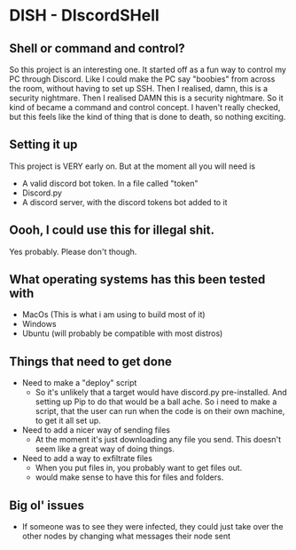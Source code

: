 # DISH - DIscordSHell
## Shell or command and control? 
So this project is an interesting one. It started off as a fun way to control my PC through Discord. Like I could make the PC say "boobies" from across the room, without having to set up SSH. Then I realised, damn, this is a security nightmare. Then I realised DAMN this is a security nightmare. So it kind of became a command and control concept. I haven't really checked, but this feels like the kind of thing that is done to death, so nothing exciting. 

## Setting it up
This project is VERY early on. But at the moment all you will need is 
- A valid discord bot token. In a file called "token" 
- Discord.py 
- A discord server, with the discord tokens bot added to it 

## Oooh, I could use this for illegal shit. 
Yes probably. Please don't though. 

## What operating systems has this been tested with
- MacOs (This is what i am using to build most of it)
- Windows 
- Ubuntu (will probably be compatible with most distros)

## Things that need to get done 
- Need to make a "deploy" script 
    - So it's unlikely that a target would have discord.py pre-installed. And setting up Pip to do that would be a ball ache. So i need to make a script, that the user can run when the code is on their own machine, to get it all set up.  
- Need to add a nicer way of sending files
    - At the moment it's just downloading any file you send. This doesn't seem like a great way of doing things. 
- Need to add a way to exfiltrate files 
    - When you put files in, you probably want to get files out. 
    - would make sense to have this for files and folders. 


## Big ol' issues
- If someone was to see they were infected, they could just take over the other nodes by changing what messages their node sent
